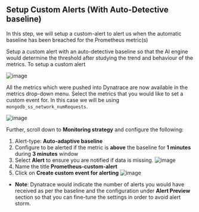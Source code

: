 ## Setup Custom Alerts (With Auto-Detective baseline)
In this step, we will setup a custom-alert to alert us when the automatic baseline has been breached for the Prometheus metric(s)

Setup a custom alert with an auto-detective baseline so that the AI engine would determine the threshold after studying the trend and behaviour of the metrics. To setup a custom alert

![image](./images/createCustom-event-1.png)

All the metrics which were pushed into Dynatrace are now available in the metrics drop-down menu. Select the metrics that you would like to set a custom event for. In this case we will be using
`mongodb_ss_network_numRequests`.

![image](./images/createCustom-event-2.png)

Further, scroll down to **Monitoring strategy** and configure the following:
1.	Alert-type: **Auto-adaptive baseline**
1.	Configure to be alerted if the metric is **above** the baseline for **1 minutes** during **3 minutes** window
1.	Select **Alert** to ensure you are notified if data is missing.
![image](./images/createCustom-event-3.png)
1. Name the title **Prometheus-custom-alert**
1. Click on **Create custom event for alerting**
![image](./images/createCustom-event-4.png)

* **Note**: Dynatrace would indicate the number of alerts you would have received as per the baseline and the configuration under **Alert Preview** section so that you can fine-tune the settings in order to avoid alert storm.

<!-- ------------------------ -->
